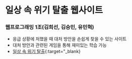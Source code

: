 # 일상 속 위기 탈출 웹사이트
### 웹프로그래밍 1조(김희선, 김승민, 유민혁)

- 응급 상황에 처했을 때 대처 방안을 손쉽게 찾을 수 있는 사이트
- 대처 방안과 관련된 게임을 통해 재미있는 학습 가능
- [일상 속 위기 탈출](emergency-team1.netlify.app){:target="_blank}